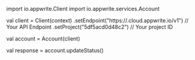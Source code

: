 import io.appwrite.Client
import io.appwrite.services.Account

val client = Client(context)
    .setEndpoint("https://<REGION>.cloud.appwrite.io/v1") // Your API Endpoint
    .setProject("5df5acd0d48c2") // Your project ID

val account = Account(client)

val response = account.updateStatus()
